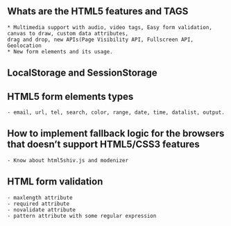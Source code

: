 

Whats are the HTML5 features and TAGS
---------------------------------------------------------------
	
	* Multimedia support with audio, video tags, Easy form validation, canvas to draw, custom data attributes, 
	drag and drop, new APIs(Page Visibility API, Fullscreen API, Geolocation
	* New form elements and its usage.
	
LocalStorage and SessionStorage
---------------------------------------------------------------

HTML5 form elements types
---------------------------------------------------------------
	- email, url, tel, search, color, range, date, time, datalist, output.

How to implement fallback logic for the browsers that doesn’t support HTML5/CSS3 features
---------------------------------------------------------------
	- Know about html5shiv.js and modenizer 

HTML form validation
---------------------------------------------------------------
	- maxlength attribute
	- required attribute
	- novalidate attribute
	- pattern attribute with some regular expression

